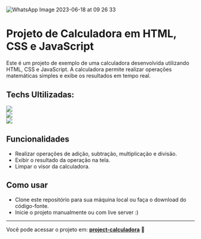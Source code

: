 
<h1></h1>

![WhatsApp Image 2023-06-18 at 09 26 33](https://github.com/eduardonunespp/projeto-calculadora/assets/100363170/26f2038b-7e4e-44d2-aa40-a19ab02854fb)

<h1></h1>

<div>
 
 <h1>Projeto de Calculadora em HTML, CSS e JavaScript</h1>
 
 
Este é um projeto de exemplo de uma calculadora desenvolvida utilizando HTML, CSS e JavaScript. A calculadora permite realizar operações matemáticas simples e exibe os resultados em tempo real.
 
 <h2>Techs Ultilizadas:</h2>
 
  
 <div>
    <img src=https://img.shields.io/badge/HTML5-E34F26?style=for-the-badge&logo=html5&logoColor=white>
 </div>
  <div>
    <img src="https://img.shields.io/badge/CSS3-1572B6?style=for-the-badge&logo=css3&logoColor=white">
 </div>
  <div>
   <img style="block" src="https://img.shields.io/badge/JavaScript-F7DF1E?style=for-the-badge&logo=javascript&logoColor=black">
 </div>
 
 <h2>Funcionalidades</h2>
 
 - Realizar operações de adição, subtração, multiplicação e divisão.
 - Exibir o resultado da operação na tela.
 - Limpar o visor da calculadora.
 
 <h2>Como usar</h2>
  
 - Clone este repositório para sua máquina local ou faça o download do código-fonte.
 - Inicie o projeto manualmente ou com live server :)

 <hr>
 
 Você pode acessar o projeto em: <strong><a href='https://eduardonunespp.github.io/projeto-calculadora/index.html'>project-calculadora</a></strong> 
🚀
 
</div>

